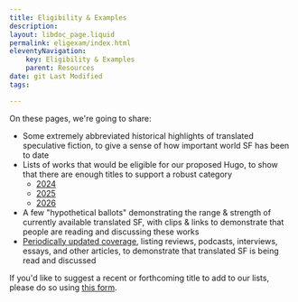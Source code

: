 ```yaml
---
title: Eligibility & Examples
description: 
layout: libdoc_page.liquid
permalink: eligexam/index.html
eleventyNavigation: 
    key: Eligibility & Examples
    parent: Resources
date: git Last Modified
tags: 

---
```


On these pages, we're going to share: 
* Some extremely abbreviated historical highlights of translated speculative fiction, to give a sense of how important world SF has been to date
* Lists of works that would be eligible for our proposed Hugo, to show that there are enough titles to support a robust category
    * [2024](/elig2024)
    * [2025](/elig2025)
    * [2026](/elig2026)
* A few "hypothetical ballots" demonstrating the range & strength of currently available translated SF, with clips & links to demonstrate that people are reading and discussing these works
* [Periodically updated coverage](/coverage), listing reviews, podcasts, interviews, essays, and other articles, to demonstrate that translated SF is being read and discussed
  
If you'd like to suggest a recent or forthcoming title to add to our lists, please do so using [this form](https://docs.google.com/forms/d/e/1FAIpQLSe4aO1Kgh5KTBdDk-MbYUKYIEbyFWe5w2SFReP-JmZKotCwTQ/viewform?usp=header).
